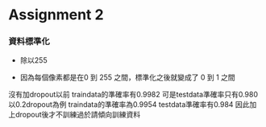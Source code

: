 # Assignment 2

###  資料標準化

* 除以255

* 因為每個像素都是在0 到 255 之間，標準化之後就變成了 0 到 1 之間



沒有加dropout以前 traindata的準確率有0.9982 可是testdata準確率只有0.980
以0.2dropout為例  traindata的準確率為0.9954 testdata準確率有0.984
因此加上dropout後才不訓練過於請傾向訓練資料

